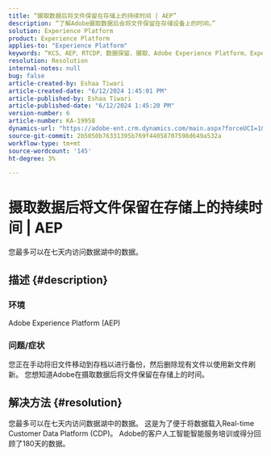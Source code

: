 ```yaml
---
title: “摄取数据后将文件保留在存储上的持续时间 | AEP”
description: “了解Adobe摄取数据后会将文件保留在存储设备上的时间。”
solution: Experience Platform
product: Experience Platform
applies-to: "Experience Platform"
keywords: “KCS、AEP、RTCDP、数据保留、摄取、Adobe Experience Platform、Experience Platform、数据湖”
resolution: Resolution
internal-notes: null
bug: false
article-created-by: Eshaa Tiwari
article-created-date: "6/12/2024 1:45:01 PM"
article-published-by: Eshaa Tiwari
article-published-date: "6/12/2024 1:45:20 PM"
version-number: 6
article-number: KA-19958
dynamics-url: "https://adobe-ent.crm.dynamics.com/main.aspx?forceUCI=1&pagetype=entityrecord&etn=knowledgearticle&id=9c5b47f2-c128-ef11-840a-6045bd029b18"
source-git-commit: 2b5050b76331395b769f44058707598d649a532a
workflow-type: tm+mt
source-wordcount: '145'
ht-degree: 3%

---
```


# 摄取数据后将文件保留在存储上的持续时间 | AEP


您最多可以在七天内访问数据湖中的数据。

## 描述 {#description}


### <b>环境</b>

Adobe Experience Platform (AEP)

### <b>问题/症状</b>

您正在手动将旧文件移动到存档以进行备份，然后删除现有文件以使用新文件刷新。 您想知道Adobe在摄取数据后将文件保留在存储上的时间。




## 解决方法 {#resolution}


您最多可以在七天内访问数据湖中的数据。 这是为了便于将数据载入Real-time Customer Data Platform (CDP)。 Adobe的客户人工智能智能服务培训或得分回顾了180天的数据。
